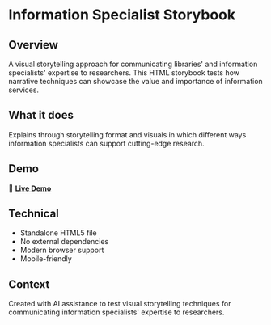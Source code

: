 # Information Specialist Storybook

## Overview

A visual storytelling approach for communicating libraries' and information specialists' expertise to researchers. This HTML storybook tests how narrative techniques can showcase the value and importance of information services.

## What it does

Explains through storytelling format and visuals in which different ways information specialists can support cutting-edge research.

## Demo

🔗 **[Live Demo](https://thomasgerdes.github.io/information-specialist-storybook/)**

## Technical

- Standalone HTML5 file
- No external dependencies
- Modern browser support
- Mobile-friendly

## Context

Created with AI assistance to test visual storytelling techniques for communicating information specialists' expertise to researchers.
